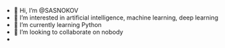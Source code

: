 - 👋 Hi, I’m @SASNOKOV
- 👀 I’m interested in artificial intelligence, machine learning, deep learning
- 🌱 I’m currently learning Python
- 💞️ I’m looking to collaborate on nobody
- 

<!---
SASNOKOV/SASNOKOV is a ✨ special ✨ repository because its `README.md` (this file) appears on your GitHub profile.
You can click the Preview link to take a look at your changes.
--->
